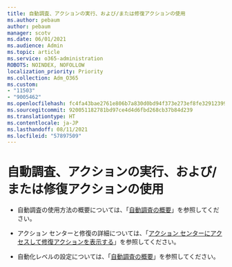 ```yaml
---
title: 自動調査、アクションの実行、および/または修復アクションの使用
ms.author: pebaum
author: pebaum
manager: scotv
ms.date: 06/01/2021
ms.audience: Admin
ms.topic: article
ms.service: o365-administration
ROBOTS: NOINDEX, NOFOLLOW
localization_priority: Priority
ms.collection: Adm_O365
ms.custom:
- "11503"
- "9005462"
ms.openlocfilehash: fc4fa43bae2761e806b7a830d0bd94f373e273ef8fe32912399a527070a2a553
ms.sourcegitcommit: 920051182781bd97ce4d4d6fbd268cb37b84d239
ms.translationtype: HT
ms.contentlocale: ja-JP
ms.lasthandoff: 08/11/2021
ms.locfileid: "57897509"
---
```

# <a name="using-automated-investigation-executing-actions-andor-remediation-actions"></a>自動調査、アクションの実行、および/または修復アクションの使用

- 自動調査の使用方法の概要については、「[自動調査の概要](https://docs.microsoft.com/microsoft-365/security/defender-endpoint/automated-investigations)」を参照してください。

- アクション センターと修復の詳細については、「[アクション センターにアクセスして修復アクションを表示する](https://docs.microsoft.com/security/defender-endpoint/auto-investigation-action-center)」を参照してください。

- 自動化レベルの設定については、「[自動調査の概要](https://docs.microsoft.com/microsoft-365/security/defender-endpoint/automated-investigations)」を参照してください。